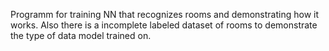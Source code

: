 Programm for training NN that recognizes rooms and demonstrating how it works. Also there is a incomplete labeled dataset of rooms to demonstrate the type of data model trained on.
